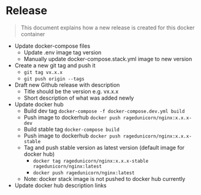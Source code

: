 # Release

> This document explains how a new release is created for this docker container

* Update docker-compose files
  * Update .env image tag version
  * Manually update docker-compose.stack.yml image to new version
* Create a new git tag and push it
  * `git tag vx.x.x`
  * `git push origin --tags`
* Draft new Github release with description
  * Title should be the version e.g. vx.x.x
  * Short description of what was added newly
* Update docker hub
  * Build dev tag `docker-compose -f docker-compose.dev.yml build`
  * Push image to dockerhub `docker push ragedunicorn/nginx:x.x.x-dev`
  * Build stable tag `docker-compose build`
  * Push image to dockerhub `docker push ragedunicorn/nginx:x.x.x-stable`
  * Tag and push stable version as latest version (default image for docker hub)
    * `docker tag ragedunicorn/nginx:x.x.x-stable ragedunicorn/nginx:latest`
    * `docker push ragedunicorn/nginx:latest`
  * Note: docker stack image is not pushed to docker hub currently
* Update docker hub description links
